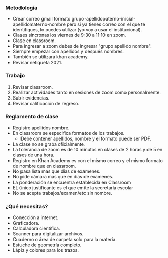 ### Metodología
- Crear correo gmail formato grupo-apellidopaterno-inicial-apellidomaterno-nombre pero si ya tienes correo con el que te identifiques, lo puedes utilizar (yo voy a usar el institucional).
- Clases sincronas los viernes de 9:30 a 11:10 en zoom.
- Clase en classroom.
-  Para ingresar a zoom debes de ingresar "grupo apellido nombre".
-  Siempre empezar con apellidos y después nombres.
-  También se utilizará khan academy.
-  Revisar netiqueta 2021.

### Trabajo
1. Revisar classroom.
2. Realizar  actividades tanto en sesiones de zoom como personalmente.
3. Subir evidencias.
4. Revisar calificación de regreso.

### Reglamento de clase
- Registro apellidos nombre.
- En classroom se especifica formatos de los trabajos.
	- Debe contener apellidos, nombre y el formato puede ser PDF.
- La clase no se graba oficialmente.
- La tolerancia de zoom es de 10 minutos en clases de 2 horas y de 5 en clases de una hora.
- Registro en Khan Academy es con el mismo correo y el mismo formato de nombre que en classroom.
- No pasa lista mas que días de examenes.
- No pide cámara más que en días de examenes.
- La ponderación se encuentra establecida en Classroom
- EL único justificante es el que emite la secretaría escolar
- No se acepta trabajos/examen/etc sin nombre.

### ¿Qué necesitas?
- Conección a internet.
- Graficadora. 
- Calculadora científica.
- Scanner para digitalizar archivos.
- Cuaderno o área de carpeta solo para la materia.
- Estuche de geometría completo.
- Lápiz y colores para los trazos.
